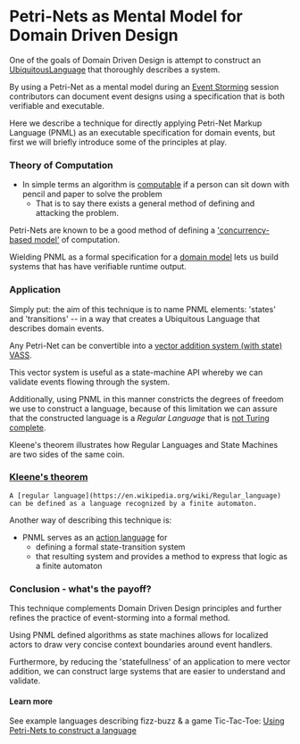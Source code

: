 # Petri-Nets as Mental Model for Domain Driven Design

One of the goals of Domain Driven Design is attempt to construct an [UbiquitousLanguage](https://martinfowler.com/bliki/UbiquitousLanguage.html)
that thoroughly describes a system.

By using a Petri-Net as a mental model during an [Event Storming](https://en.wikipedia.org/wiki/Event_Storming) session
contributors can document event designs using a specification that is both verifiable and executable.

Here we describe a technique for directly applying Petri-Net Markup Language (PNML) as an executable specification for domain events,
but first we will briefly introduce some of the principles at play.

### Theory of Computation

* In simple terms an algorithm is [computable](https://en.wikipedia.org/wiki/Computability) if a person can sit down with pencil and paper to solve the problem
  * That is to say there exists a general method of defining and attacking the problem.

Petri-Nets are known to be a good method of defining a ['concurrency-based model'](https://en.wikipedia.org/wiki/Computability#Concurrency-based_models)
of computation.

Wielding PNML as a formal specification for a [domain model](https://martinfowler.com/eaaCatalog/domainModel.html)
lets us build systems that has have verifiable runtime output.

### Application

Simply put: the aim of this technique is to name PNML elements: 'states' and 'transitions' --
in a way that creates a Ubiquitous Language that describes domain events.

Any Petri-Net can be convertible into a [vector addition system (with state) VASS](https://en.wikipedia.org/wiki/Vector_addition_system).

This vector system is useful as a state-machine API whereby we can validate events flowing through the system.

Additionally, using PNML in this manner constricts the degrees of freedom we use to construct a language,
because of this limitation we can assure that the constructed language is a *Regular Language* that is [not Turing complete](https://en.wikipedia.org/wiki/Petri_net#cite_note-14).

Kleene's theorem illustrates how Regular Languages and State Machines are two sides of the same coin.

### [Kleene's theorem](https://en.wikipedia.org/wiki/Regular_language#cite_note-RozenbergSalomaa1997-3)
    
    A [regular language](https://en.wikipedia.org/wiki/Regular_language)
    can be defined as a language recognized by a finite automaton.

Another way of describing this technique is:

* PNML serves as an [action language](https://en.wikipedia.org/wiki/Action_language) for
  * defining a formal state-transition system
  * that resulting system and provides a method to express that logic as a finite automaton

### Conclusion - what's the payoff?

This technique complements Domain Driven Design principles and further refines the practice of event-storming into a formal method.

Using PNML defined algorithms as state machines allows for localized actors to draw very concise context boundaries around event handlers.

Furthermore, by reducing the 'statefullness' of an application to mere vector addition,
  we can construct large systems that are easier to understand and validate.
  
#### Learn more

 See example languages describing fizz-buzz & a game Tic-Tac-Toe: [Using Petri-Nets to construct a language](dsl_creation.html)

